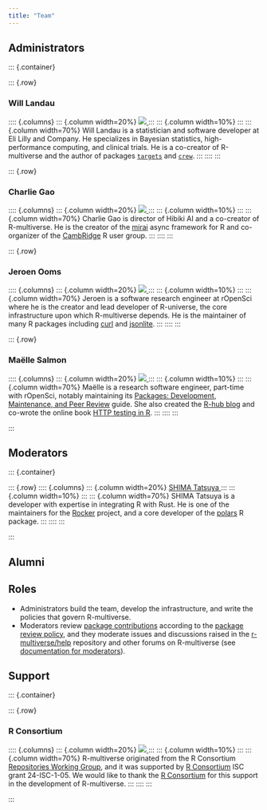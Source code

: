 ```yaml
---
title: "Team"
---
```


## Administrators

::: {.container}

::: {.row}
### Will Landau
:::: {.columns}
::: {.column width=20%}
<a href="https://github.com/wlandau" target="_blank">
  <img src="https://github.com/wlandau.png" class="img-fluid rounded-circle">
</a>
:::
::: {.column width=10%}
:::
::: {.column width=70%}
Will Landau is a statistician and software developer at Eli Lilly and Company.
He specializes in Bayesian statistics, high-performance computing, and clinical trials.
He is a co-creator of R-multiverse and the author of packages [`targets`](https://docs.ropensci.org/targets) and [`crew`](https://wlandau.github.io/crew).
:::
::::
:::

::: {.row}
### Charlie Gao
:::: {.columns}
::: {.column width=20%}
<a href="https://github.com/shikokuchuo" target="_blank">
  <img src="https://github.com/shikokuchuo.png" class="img-fluid rounded-circle">
</a>
:::
::: {.column width=10%}
:::
::: {.column width=70%}
Charlie Gao is director of Hibiki AI and a co-creator of R-multiverse.
He is the creator of the [mirai](https://github.com/shikokuchuo/mirai) async framework for R and co-organizer of the [CambRidge](https://www.meetup.com/cambridge-r-user-group/) R user group.
:::
::::
:::

::: {.row}
### Jeroen Ooms
:::: {.columns}
::: {.column width=20%}
<a href="https://github.com/jeroen" target="_blank">
  <img src="https://github.com/jeroen.png" class="img-fluid rounded-circle">
</a>
:::
::: {.column width=10%}
:::
::: {.column width=70%}
Jeroen is a software research engineer at rOpenSci where he is the creator and lead developer of R-universe, the core infrastructure upon which R-multiverse depends.
He is the maintainer of many R packages including [curl](https://github.com/jeroen/curl) and [jsonlite](https://github.com/jeroen/jsonlite).
:::
::::
:::

::: {.row}
### Maëlle Salmon
:::: {.columns}
::: {.column width=20%}
<a href="https://github.com/maelle" target="_blank">
  <img src="https://github.com/maelle.png" class="img-fluid rounded-circle">
</a>
:::
::: {.column width=10%}
:::
::: {.column width=70%}
Maëlle is a research software engineer, part-time with rOpenSci, notably maintaining its [Packages: Development, Maintenance, and Peer Review](https://devguide.ropensci.org/) guide.
She also created the [R-hub blog](https://blog.r-hub.io/) and co-wrote the online book [HTTP testing in R](https://books.ropensci.org/http-testing/).
:::
::::
:::

:::

## Moderators

::: {.container}

::: {.row}
:::: {.columns}
::: {.column width=20%}
<a href="https://github.com/eitsupi" target="_blank">
  SHIMA Tatsuya
</a>
:::
::: {.column width=10%}
:::
::: {.column width=70%}
SHIMA Tatsuya is a developer with expertise in integrating R with Rust.
He is one of the maintainers for the [Rocker](https://rocker-project.org/) project, and a core developer of the [polars](https://github.com/pola-rs/r-polars) R package.
:::
::::
:::

:::

## Alumni



## Roles

* Administrators build the team, develop the infrastructure, and write the policies that govern R-multiverse.
* Moderators review [package contributions](contributors.md) according to the [package review policy](review.md),
and they moderate issues and discussions raised in the [r-multiverse/help](https://github.com/r-multiverse/help) repository
and other forums on R-multiverse
(see [documentation for moderators](moderators.md)).

## Support

::: {.container}

::: {.row}
### R Consortium
:::: {.columns}
::: {.column width=20%}
<a href="https://www.r-consortium.org" target="_blank">
  <img src="https://github.com/rconsortium.png" class="img-fluid rounded-circle">
</a>
:::
::: {.column width=10%}
:::
::: {.column width=70%}
R-multiverse originated from the R Consortium [Repositories Working Group](https://github.com/RConsortium/r-repositories-wg),
and it was supported by [R Consortium](https://r-consortium.org) ISC grant 24-ISC-1-05.
We would like to thank the [R Consortium](https://www.r-consortium.org) for this support in the development of R-multiverse. 
:::
::::
:::

:::
